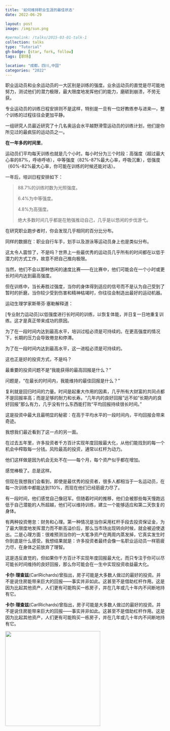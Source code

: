 ```yaml
---
title: '如何维持职业生涯的最佳状态'
date: 2022-06-29

layout: post
image: /img/sun.png

#permalink: /talks/2015-03-01-talk-1
collection: talks
type: "Tutorial"
gh-badge: [star, fork, follow]
tags: [职场]

location: "成都，四川,中国"
categories: "2022"
---
```


职业运动员和业余运动员的一大区别是训练的强度。业余运动员的直觉是尽可能地努力，测试他们的潜力极限，最大限度地发挥他们的能力，磨砺到崩溃，不劳无获。


专业运动员的训练日程安排则不是这样，特别是一旦有一位好教练参与进来—，整个训练的过程往往会更加平静。


一组研究人员最近研究了十几名奥运会水平越野滑雪运动员的训练计划，他们是你所见过的最疯狂的运动员之一。


**在一年多的时间里**，

运动员们平均每天训练也就是几个小时。每小时分为三个时段：高强度（超过最大心率的87%，呼哧呼哧），中等强度（82%-87%最大心率，呼吸沉重），低强度（60%-82%最大心率，你可能在训练的时候还能对话）。

一年后，培训日程安排如下：

>88.7%的训练时数为光照强度。
>
>6.4%为中等强度。
>
>4.8%为高强度。
>
>绝大多数时间几乎都是在勉强推动自己，几乎是以悠闲的步伐游弋。

在研究职业跑步者时，你会发现几乎相同的百分比分布。

同样的数据在：职业自行车手，划手以及游泳等运动员身上也是类似分布。

这太令人震惊了，不是吗？世界上一些最优秀的运动员几乎所有的时间都在以低于潜力的方式工作，故意不把自己推向极限。

当然，他们不会以那种悠闲的速度比赛——在比赛中，他们可能会在一个小时或更长时间内达到最高强度。

但在训练中，当长寿胜过强度，当你的身体得到适应的信号而不是认为自己受到了暂时的折磨，当你较少受到伤害和精神枯竭时，你往往会制造出最好的运动机器。

运动生理学家斯蒂芬·塞勒解释道：

[专业耐力运动员]以低强度进行长时间的训练，以恢复体能，并日复一日地重复训练。这才是真正带来成功的原因。

为了在一段时间内达到最高水平，培训过程必须是可持续的。在更高强度的情况下，长期的压力会导致倦怠和停滞。

为了在一段时间内达到最高水平，这一进程必须是可持续的。

这也正是好的投资方式，不是吗？

最重要的投资问题不是“我能获得的最高回报是什么？”

问题是，“在最长的时间内，我能维持的最佳回报是什么？”

复利就是回归时间的力量。时间是起重大作用的因素，几乎所有大财富的共同点都不是回报率高；而是足够的耐力和长寿。“几年内的良好回报”远不如“长期内的良好回报”那么有力，几乎没有什么东西能打败“平均回报持续很长时间。”

这是投资中最大且最明显的秘密：在高于平均水平的一段时间内，平均回报会带来奇迹。

我想我们最近看到了这一点的另一面。

在过去五年里，许多投资者千方百计实现年度回报最大化，从他们能找到的每一个机会中榨取每一分钱。风险最高的投资，通常以杠杆为动力。

他们这样做是因为机会无处不在——每个月，每个资产似乎都在增加。

感觉棒极了。总是这样。

但现在我想我们会看到，即使是最优秀的投资者，很多人都相当于一名运动员，在每一次训练中都能达到110%，而现在他们已经筋疲力尽了。

有一段时间，他们感觉自己像冠军。但随着时间的推移，他们会被那些每天慢跑远低于自己潜能的人所超越，他们可以维持训练，建立一个能够适应和第二天恢复的身体。

有两种投资倦怠：财务和心理。第一种情况是当你采用杠杆手段去投资保证金，为了最大限度地发挥潜力而不断高溢价后，那么当市场出现转向时候，就会被迫使退出。二是心理方面：很难预测当你的一大笔净资产在两周内蒸发掉，它真实发生时你到底是什么感受。我想结果就是：许多投资者最终会像一名职业运动员一样筋疲力尽，在身体之前放弃了理智。

这是违反直觉的，但如果你千方百计不实现年度回报最大化，而只专注于你可以尽可能长时间维持的良好回报，那么你可能会在一生中实现投资收益最大化。

**卡尔·理查兹**(CarlRichards)曾指出，房子可能是大多数人做过的最好的投资。并不是说住房能带来巨大的回报——事实并非如此。这甚至不是借助杠杆作用。这是因为比起其他资产，人们更有可能购买一栋房子，并在几年或几十年内不间断地持有它。

**卡尔·理查兹**(CarlRichards)曾指出，房子可能是大多数人做过的最好的投资。并不是说住房能带来巨大的回报——事实并非如此。这甚至不是借助杠杆作用。这是因为比起其他资产，人们更有可能购买一栋房子，并在几年或几十年内不间断地持有它。
     
<img src="https://chaoxiyan1225.github.io/img/gexing/经幡.jpg" align="center" height="300" width="300">
